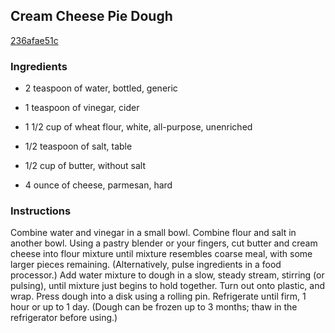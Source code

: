 ## Cream Cheese Pie Dough

[236afae51c](http://www.epicurious.com/recipes/food/views/cream-cheese-pie-dough-389777)

### Ingredients

 - 2 teaspoon of water, bottled, generic

 - 1 teaspoon of vinegar, cider

 - 1 1/2 cup of wheat flour, white, all-purpose, unenriched

 - 1/2 teaspoon of salt, table

 - 1/2 cup of butter, without salt

 - 4 ounce of cheese, parmesan, hard

### Instructions

Combine water and vinegar in a small bowl. Combine flour and salt in another bowl. Using a pastry blender or your fingers, cut butter and cream cheese into flour mixture until mixture resembles coarse meal, with some larger pieces remaining. (Alternatively, pulse ingredients in a food processor.) Add water mixture to dough in a slow, steady stream, stirring (or pulsing), until mixture just begins to hold together. Turn out onto plastic, and wrap. Press dough into a disk using a rolling pin. Refrigerate until firm, 1 hour or up to 1 day. (Dough can be frozen up to 3 months; thaw in the refrigerator before using.)